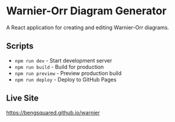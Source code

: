 # Warnier-Orr Diagram Generator

A React application for creating and editing Warnier-Orr diagrams.

## Scripts

- `npm run dev` - Start development server
- `npm run build` - Build for production
- `npm run preview` - Preview production build
- `npm run deploy` - Deploy to GitHub Pages

## Live Site

https://bengsquared.github.io/warnier